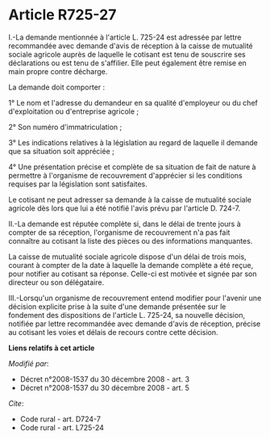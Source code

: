 # Article R725-27

I.-La demande mentionnée à l'article L. 725-24 est adressée par lettre recommandée avec demande d'avis de réception à la
caisse de mutualité sociale agricole auprès de laquelle le cotisant est tenu de souscrire ses déclarations ou est tenu de
s'affilier. Elle peut également être remise en main propre contre décharge. 

La demande doit comporter : 

1° Le nom et l'adresse du demandeur en sa qualité d'employeur ou du chef d'exploitation ou d'entreprise agricole ; 

2° Son numéro d'immatriculation ; 

3° Les indications relatives à la législation au regard de laquelle il demande que sa situation soit appréciée ; 

4° Une présentation précise et complète de sa situation de fait de nature à permettre à l'organisme de recouvrement
d'apprécier si les conditions requises par la législation sont satisfaites. 

Le cotisant ne peut adresser sa demande à la caisse de mutualité sociale agricole dès lors que lui a été notifié l'avis prévu
par l'article D. 724-7. 

II.-La demande est réputée complète si, dans le délai de trente jours à compter de sa réception, l'organisme de recouvrement
n'a pas fait connaître au cotisant la liste des pièces ou des informations manquantes. 

La caisse de mutualité sociale agricole dispose d'un délai de trois mois, courant à compter de la date à laquelle la demande
complète a été reçue, pour notifier au cotisant sa réponse. Celle-ci est motivée et signée par son directeur ou son
délégataire. 

III.-Lorsqu'un organisme de recouvrement entend modifier pour l'avenir une décision explicite prise à la suite d'une demande
présentée sur le fondement des dispositions de l'article L. 725-24, sa nouvelle décision, notifiée par lettre recommandée
avec demande d'avis de réception, précise au cotisant les voies et délais de recours contre cette décision.

**Liens relatifs à cet article**

_Modifié par_:

  - Décret n°2008-1537 du 30 décembre 2008 - art. 3
  - Décret n°2008-1537 du 30 décembre 2008 - art. 5

_Cite_:

  - Code rural - art. D724-7
  - Code rural - art. L725-24
